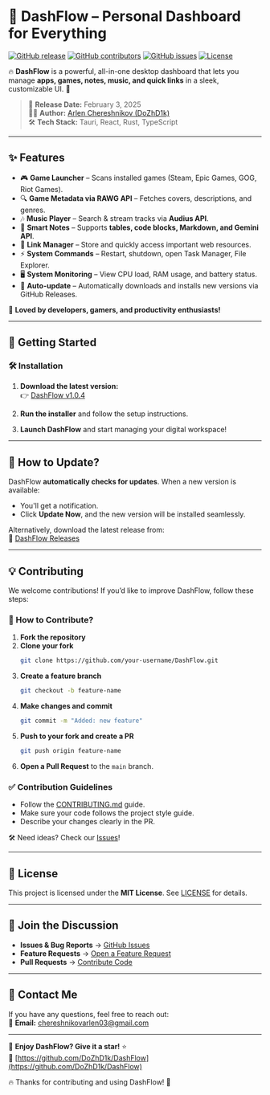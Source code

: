 # 🚀 DashFlow – Personal Dashboard for Everything

[![GitHub release](https://img.shields.io/github/v/release/DoZhD1k/DashFlow?style=for-the-badge)](https://github.com/DoZhD1k/DashFlow/releases)
[![GitHub contributors](https://img.shields.io/github/contributors/DoZhD1k/DashFlow?style=for-the-badge)](https://github.com/DoZhD1k/DashFlow/graphs/contributors)
[![GitHub issues](https://img.shields.io/github/issues/DoZhD1k/DashFlow?style=for-the-badge)](https://github.com/DoZhD1k/DashFlow/issues)
[![License](https://img.shields.io/github/license/DoZhD1k/DashFlow?style=for-the-badge)](LICENSE)

🔥 **DashFlow** is a powerful, all-in-one desktop dashboard that lets you manage **apps, games, notes, music, and quick links** in a sleek, customizable UI. 🚀

> 📅 **Release Date:** February 3, 2025  
> 👨‍💻 **Author:** [Arlen Chereshnikov (DoZhD1k)](https://github.com/DoZhD1k)  
> 🛠 **Tech Stack:** Tauri, React, Rust, TypeScript

---

## ✨ Features

- 🎮 **Game Launcher** – Scans installed games (Steam, Epic Games, GOG, Riot Games).
- 🔍 **Game Metadata via RAWG API** – Fetches covers, descriptions, and genres.
- 🎶 **Music Player** – Search & stream tracks via **Audius API**.
- 📝 **Smart Notes** – Supports **tables, code blocks, Markdown, and Gemini API**.
- 🔗 **Link Manager** – Store and quickly access important web resources.
- ⚡ **System Commands** – Restart, shutdown, open Task Manager, File Explorer.
- 🖥 **System Monitoring** – View CPU load, RAM usage, and battery status.
- 🔄 **Auto-update** – Automatically downloads and installs new versions via GitHub Releases.

💙 **Loved by developers, gamers, and productivity enthusiasts!**

---

## 🚀 Getting Started

### 🛠 Installation

1. **Download the latest version:**  
   👉 [DashFlow v1.0.4](https://github.com/DoZhD1k/DashFlow/releases/download/v1.0.4/dashflow_1.0.4_x64-setup.exe)

2. **Run the installer** and follow the setup instructions.

3. **Launch DashFlow** and start managing your digital workspace!

---

## 🔄 How to Update?

DashFlow **automatically checks for updates**. When a new version is available:

- You'll get a notification.
- Click **Update Now**, and the new version will be installed seamlessly.

Alternatively, download the latest release from:  
🔗 [DashFlow Releases](https://github.com/DoZhD1k/DashFlow/releases)

---

## 💡 Contributing

We welcome contributions! If you’d like to improve DashFlow, follow these steps:

### 📌 How to Contribute?

1. **Fork the repository**
2. **Clone your fork**
   ```sh
   git clone https://github.com/your-username/DashFlow.git
   ```
3. **Create a feature branch**
   ```sh
   git checkout -b feature-name
   ```
4. **Make changes and commit**
   ```sh
   git commit -m "Added: new feature"
   ```
5. **Push to your fork and create a PR**
   ```sh
   git push origin feature-name
   ```
6. **Open a Pull Request** to the `main` branch.

### ✅ Contribution Guidelines

- Follow the [CONTRIBUTING.md](CONTRIBUTING.md) guide.
- Make sure your code follows the project style guide.
- Describe your changes clearly in the PR.

🛠 Need ideas? Check our [Issues](https://github.com/DoZhD1k/DashFlow/issues)!

---

## 📜 License

This project is licensed under the **MIT License**. See [LICENSE](LICENSE) for details.

---

## 💬 Join the Discussion

- **Issues & Bug Reports** → [GitHub Issues](https://github.com/DoZhD1k/DashFlow/issues)
- **Feature Requests** → [Open a Feature Request](https://github.com/DoZhD1k/DashFlow/issues/new?template=feature_request.md)
- **Pull Requests** → [Contribute Code](https://github.com/DoZhD1k/DashFlow/pulls)

---

## 📧 Contact Me

If you have any questions, feel free to reach out:  
📩 **Email:** chereshnikovarlen03@gmail.com

---

🚀 **Enjoy DashFlow? Give it a star!** ⭐  
🔗 [https://github.com/DoZhD1k/DashFlow](https://github.com/DoZhD1k/DashFlow)

🔥 Thanks for contributing and using DashFlow! 💙
